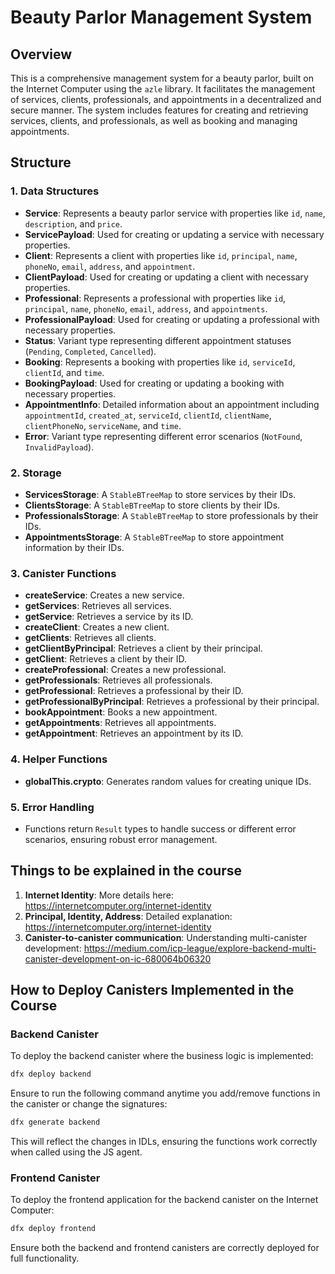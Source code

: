 # Beauty Parlor Management System

## Overview

This is a comprehensive management system for a beauty parlor, built on the Internet Computer using the `azle` library. It facilitates the management of services, clients, professionals, and appointments in a decentralized and secure manner. The system includes features for creating and retrieving services, clients, and professionals, as well as booking and managing appointments.

## Structure

### 1. Data Structures

- **Service**: Represents a beauty parlor service with properties like `id`, `name`, `description`, and `price`.
- **ServicePayload**: Used for creating or updating a service with necessary properties.
- **Client**: Represents a client with properties like `id`, `principal`, `name`, `phoneNo`, `email`, `address`, and `appointment`.
- **ClientPayload**: Used for creating or updating a client with necessary properties.
- **Professional**: Represents a professional with properties like `id`, `principal`, `name`, `phoneNo`, `email`, `address`, and `appointments`.
- **ProfessionalPayload**: Used for creating or updating a professional with necessary properties.
- **Status**: Variant type representing different appointment statuses (`Pending`, `Completed`, `Cancelled`).
- **Booking**: Represents a booking with properties like `id`, `serviceId`, `clientId`, and `time`.
- **BookingPayload**: Used for creating or updating a booking with necessary properties.
- **AppointmentInfo**: Detailed information about an appointment including `appointmentId`, `created_at`, `serviceId`, `clientId`, `clientName`, `clientPhoneNo`, `serviceName`, and `time`.
- **Error**: Variant type representing different error scenarios (`NotFound`, `InvalidPayload`).

### 2. Storage

- **ServicesStorage**: A `StableBTreeMap` to store services by their IDs.
- **ClientsStorage**: A `StableBTreeMap` to store clients by their IDs.
- **ProfessionalsStorage**: A `StableBTreeMap` to store professionals by their IDs.
- **AppointmentsStorage**: A `StableBTreeMap` to store appointment information by their IDs.

### 3. Canister Functions

- **createService**: Creates a new service.
- **getServices**: Retrieves all services.
- **getService**: Retrieves a service by its ID.
- **createClient**: Creates a new client.
- **getClients**: Retrieves all clients.
- **getClientByPrincipal**: Retrieves a client by their principal.
- **getClient**: Retrieves a client by their ID.
- **createProfessional**: Creates a new professional.
- **getProfessionals**: Retrieves all professionals.
- **getProfessional**: Retrieves a professional by their ID.
- **getProfessionalByPrincipal**: Retrieves a professional by their principal.
- **bookAppointment**: Books a new appointment.
- **getAppointments**: Retrieves all appointments.
- **getAppointment**: Retrieves an appointment by its ID.

### 4. Helper Functions

- **globalThis.crypto**: Generates random values for creating unique IDs.

### 5. Error Handling

- Functions return `Result` types to handle success or different error scenarios, ensuring robust error management.

## Things to be explained in the course

1. **Internet Identity**: More details here: <https://internetcomputer.org/internet-identity>
2. **Principal, Identity, Address**: Detailed explanation: <https://internetcomputer.org/internet-identity>
3. **Canister-to-canister communication**: Understanding multi-canister development: <https://medium.com/icp-league/explore-backend-multi-canister-development-on-ic-680064b06320>

## How to Deploy Canisters Implemented in the Course

### Backend Canister

To deploy the backend canister where the business logic is implemented:

```bash
dfx deploy backend
```

Ensure to run the following command anytime you add/remove functions in the canister or change the signatures:

```bash
dfx generate backend
```

This will reflect the changes in IDLs, ensuring the functions work correctly when called using the JS agent.

### Frontend Canister

To deploy the frontend application for the backend canister on the Internet Computer:

```bash
dfx deploy frontend
```

Ensure both the backend and frontend canisters are correctly deployed for full functionality.